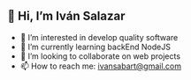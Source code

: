 ## 👋 Hi, I’m Iván Salazar 
- 👀 I’m interested in develop quality software
- 🌱 I’m currently learning backEnd NodeJS
- 💞️ I’m looking to collaborate on web projects 
- 📫 How to reach me: ivansabart@gmail.com

<!---
Ivansabart/Ivansabart is a ✨ special ✨ repository because its `README.md` (this file) appears on your GitHub profile.
You can click the Preview link to take a look at your changes.
--->
